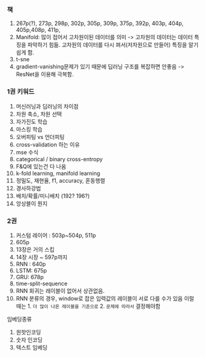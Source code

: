 ### 책
1. 267p(?), 273p, 298p, 302p, 305p, 309p, 375p, 392p, 403p, 404p, 405p,408p, 411p, 
2. Manifold: 많이 접어서 고차원이된 데이터를 의미 -> 고차원의 데이터는 데이터 특징을 파악하기 힘듦. 
   고차원의 데이터를 다시 펴서(저차원으로 만들어) 특징을 알기 쉽게 함.
3. t-sne
4. gradient-vanishing문제가 있기 때문에 딥러닝 구조를 복잡하면 안좋음 -> ResNet을 이용해 극복함.

### 1권 키워드
1. 머신러닝과 딥러닝의 차이점
2. 차원 축소, 차원 선택
3. 자가진도 학습
4. 마스킹 학습
5. 오버피팅 vs 언더피팅
6. cross-validation 하는 이유
7. mse 수식
8. categorical / binary cross-entropy
9. F&Q에 있는건 다 나옴
10. k-fold learning, manifold learning
11. 정밀도, 재현율, f1, accuracy, 혼동행렬
12. 경사하강법
13. 배치/확률/미니배치 (192? 196?)
14. 앙상블이 뭔지

### 2권
1. 커스텀 레이어 : 503p~504p, 511p
2. 605p
3. 13장은 거의 스킵
4. 14장 시장 ~ 597p까지 
5. RNN : 640p 
6. LSTM: 675p
7. GRU: 678p
8. time-split-sequence
9. RNN 회귀는 레이블이 없어서 상관없음. 
10. RNN 분류의 경우, window로 잡은 입력값의 레이블이 서로 다를 수가 있음
이럴 때는 1. `더 많이 나온 레이블을 기준으로` 2. `문제에 따라서` 결정해야함


임베딩종류
1. 원핫인코딩
2. 숫자 인코딩
3. 텍스트 임베딩